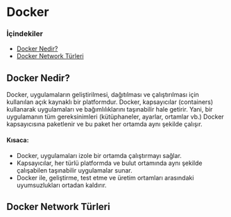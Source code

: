 # Docker
### İçindekiler
* [Docker Nedir?](https://github.com/GrkmAyarkan/NOTLAR/blob/main/DOCKER.md#docker-nedir)
* [Docker Network Türleri]()

## Docker Nedir?
Docker, uygulamaların geliştirilmesi, dağıtılması ve çalıştırılması için kullanılan açık kaynaklı bir platformdur. Docker, kapsayıcılar (containers) kullanarak uygulamaları ve bağımlılıklarını taşınabilir hale getirir. Yani, bir uygulamanın tüm gereksinimleri (kütüphaneler, ayarlar, ortamlar vb.) Docker kapsayıcısına paketlenir ve bu paket her ortamda aynı şekilde çalışır.
#### Kısaca:
* Docker, uygulamaları izole bir ortamda çalıştırmayı sağlar.
* Kapsayıcılar, her türlü platformda ve bulut ortamında aynı şekilde çalışabilen taşınabilir uygulamalar sunar.
* Docker ile, geliştirme, test etme ve üretim ortamları arasındaki uyumsuzlukları ortadan kaldırır.

## Docker Network Türleri